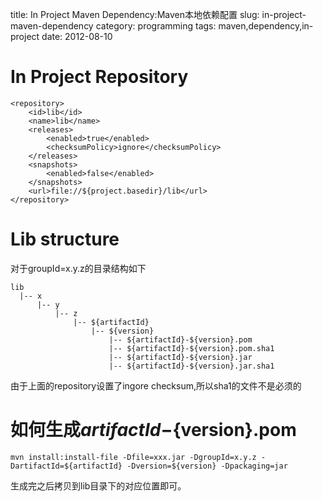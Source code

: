 title: In Project Maven Dependency:Maven本地依赖配置
slug: in-project-maven-dependency
category: programming
tags: maven,dependency,in-project
date: 2012-08-10

# In Project Repository

	<repository>
	    <id>lib</id>
	    <name>lib</name>
	    <releases>
	        <enabled>true</enabled>
	        <checksumPolicy>ignore</checksumPolicy>
	    </releases>
	    <snapshots>
	        <enabled>false</enabled>
	    </snapshots>
	    <url>file://${project.basedir}/lib</url>
	</repository>


# Lib structure
对于groupId=x.y.z的目录结构如下

	lib
	  |-- x
	      |-- y
	          |-- z
	              |-- ${artifactId}
	                  |-- ${version}
	                      |-- ${artifactId}-${version}.pom
	                      |-- ${artifactId}-${version}.pom.sha1
	                      |-- ${artifactId}-${version}.jar
	                      |-- ${artifactId}-${version}.jar.sha1 
由于上面的repository设置了ingore checksum,所以sha1的文件不是必须的
# 如何生成${artifactId}-${version}.pom

	mvn install:install-file -Dfile=xxx.jar -DgroupId=x.y.z -DartifactId=${artifactId} -Dversion=${version} -Dpackaging=jar

生成完之后拷贝到lib目录下的对应位置即可。

